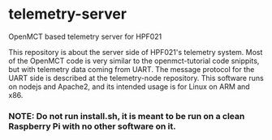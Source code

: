 # telemetry-server
OpenMCT based telemetry server for HPF021

This repository is about the server side of HPF021's telemetry system.
Most of the OpenMCT code is very similar to the openmct-tutorial code snippits, but with telemetry data coming from UART.
The message protocol for the UART side is described at the telemetry-node repository.
This software runs on nodejs and Apache2, and its intended usage is for Linux on ARM and x86.
### NOTE: Do not run install.sh, it is meant to be run on a clean Raspberry Pi with no other software on it. 
